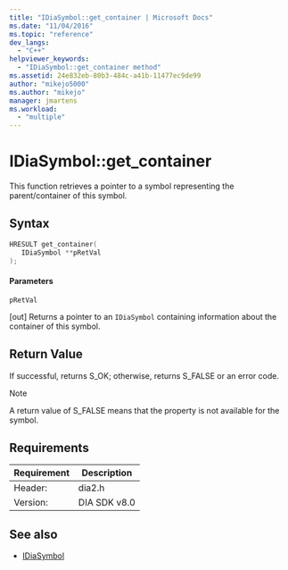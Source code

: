 ```yaml
---
title: "IDiaSymbol::get_container | Microsoft Docs"
ms.date: "11/04/2016"
ms.topic: "reference"
dev_langs:
  - "C++"
helpviewer_keywords:
  - "IDiaSymbol::get_container method"
ms.assetid: 24e832eb-80b3-484c-a41b-11477ec9de99
author: "mikejo5000"
ms.author: "mikejo"
manager: jmartens
ms.workload:
  - "multiple"
---
```

# IDiaSymbol::get_container
This function retrieves a pointer to a symbol representing the parent/container of this symbol.

## Syntax

```C++
HRESULT get_container(
   IDiaSymbol **pRetVal
);
```

#### Parameters
 `pRetVal`

[out] Returns a pointer to an `IDiaSymbol` containing information about the container of this symbol.

## Return Value
 If successful, returns S_OK; otherwise, returns S_FALSE or an error code.

> [!NOTE]
> A return value of S_FALSE means that the property is not available for the symbol.

## Requirements

|Requirement|Description|
|-----------------|-----------------|
|Header:|dia2.h|
|Version:|DIA SDK v8.0|

## See also
- [IDiaSymbol](../../debugger/debug-interface-access/idiasymbol.md)